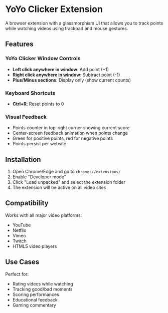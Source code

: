 # YoYo Clicker Extension

A browser extension with a glassmorphism UI that allows you to track points while watching videos using trackpad and mouse gestures.

## Features

### YoYo Clicker Window Controls
- **Left click anywhere in window**: Add point (+1)
- **Right click anywhere in window**: Subtract point (-1)
- **Plus/Minus sections**: Display only (show current counts)

### Keyboard Shortcuts
- **Ctrl+R**: Reset points to 0

### Visual Feedback
- Points counter in top-right corner showing current score
- Center-screen feedback animation when points change
- Green for positive points, red for negative points
- Points persist per website

## Installation

1. Open Chrome/Edge and go to `chrome://extensions/`
2. Enable "Developer mode"
3. Click "Load unpacked" and select the extension folder
4. The extension will be active on all video sites

## Compatibility

Works with all major video platforms:
- YouTube
- Netflix
- Vimeo
- Twitch
- HTML5 video players

## Use Cases

Perfect for:
- Rating videos while watching
- Tracking good/bad moments
- Scoring performances
- Educational feedback
- Gaming commentary